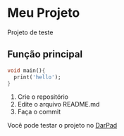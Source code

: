 # Meu Projeto

Projeto de teste

## Função principal

```dart
void main(){
  print('hello');
}
```

1. Crie o repositório
2. Edite o arquivo README.md
3. Faça o commit

Você pode testar o projeto no [DarPad](https://dartpad.dev/)
